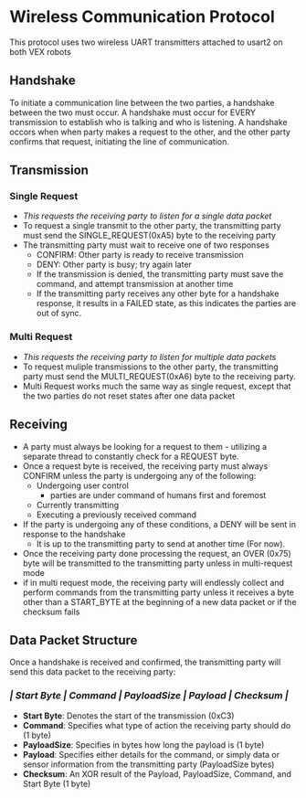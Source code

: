 # Wireless Communication Protocol
This protocol uses two wireless UART transmitters attached to usart2 on both VEX robots

## Handshake 
To initiate a communication line between the two parties, a handshake
between the two must occur.  A handshake must occur for EVERY transmission
to establish who is talking and who is listening.  A handshake occors when
when party makes a request to the other, and the other party confirms that
request, initiating the line of communication.

## Transmission

### Single Request
- *This requests the receiving party to listen for a single data packet*
- To request a single transmit to the other party, the transmitting party must send
   the SINGLE_REQUEST(0xA5) byte to the receiving party
- The transmitting party must wait to receive one of two responses
  - CONFIRM: Other party is ready to receive transmission
  - DENY: Other party is busy; try again later
  - If the transmission is denied, the transmitting party must save
     the command, and attempt transmission at another time
  - If the transmitting party receives any other byte for a handshake
    response, it results in a FAILED state, as this indicates the parties
    are out of sync.

### Multi Request
- *This requests the receiving party to listen for multiple data packets*
- To request muliple transmissions to the other party, the transmitting party must send
   the MULTI_REQUEST(0xA6) byte to the receiving party.
- Multi Request works much the same way as single request, except that the two parties do
  not reset states after one data packet

## Receiving
- A party must always be looking for a request to them - utilizing a
  separate thread to constantly check for a REQUEST byte.
- Once a request byte is received, the receiving party must always CONFIRM
   unless the party is undergoing any of the following:
  - Undergoing user control
    - parties are under command of humans first and foremost
  - Currently transmitting
  - Executing a previously received command
- If the party is undergoing any of these conditions, a DENY will be sent in
   response to the handshake
  - It is up to the transmitting party to send at another time (For now).
- Once the receiving party done processing the request, an OVER (0x75) byte will be
   transmitted to the transmitting party unless in multi-request mode
- if in multi request mode, the receiving party will endlessly collect and perform
  commands from the transmitting party unless it receives a byte other than a START_BYTE
  at the beginning of a new data packet or if the checksum fails

## Data Packet Structure 
Once a handshake is received and confirmed, the transmitting party
will send this data packet to the receiving party:

### *| Start Byte | Command | PayloadSize | Payload | Checksum |*

- **Start Byte**: Denotes the start of the transmission (0xC3)
- **Command**: Specifies what type of action the receiving party should do (1 byte)
- **PayloadSize**: Specifies in bytes how long the payload is (1 byte)
- **Payload**: Specifies either details for the command, or simply data or sensor
          information from the transmitting party (PayloadSize bytes)
- **Checksum**: An XOR result of the Payload, PayloadSize, Command, and Start Byte
           (1 byte)
